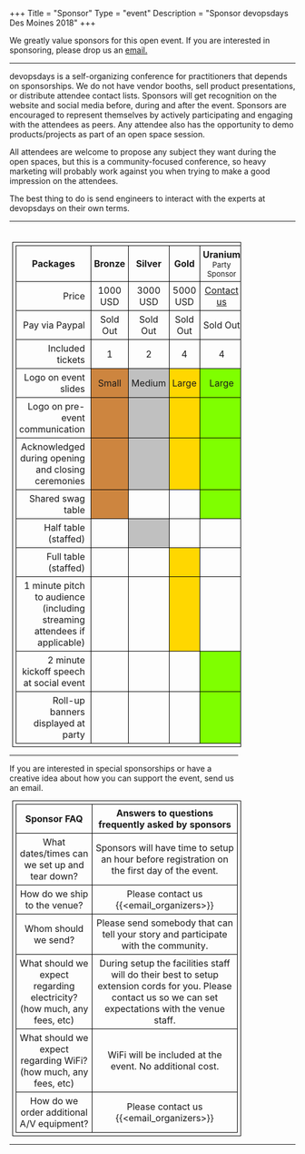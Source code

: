+++ 
Title = "Sponsor" 
Type = "event" 
Description = "Sponsor devopsdays Des Moines 2018" 
+++
<style type="text/css">
    table,
    th,
    td {
        border: solid 1px black !important;
        text-align: center;
        margin: 5px;
        padding: 5px;
    }

    table#sponsorship th {
        font-weight: bold;
        text-decoration-style: none;
        text-align: center;
    }

    td.label {
        text-align: right;
        padding-right: 10px;
    }

    td.filled {
        background-color: gold;
    }

    .sub-title { 
        font-weight: normal;
        font-size: small;
    }

    .bronze {
        background-color: peru;
    }

    .silver {
        background-color: silver;
    }

    .gold {
        background-color: gold;
    }

    .uranium {
        background-color: rgb(127, 255, 0);
    }
</style>

We greatly value sponsors for this open event. If you are interested in sponsoring, please drop us an <a href="mailto:organizers-des-moines-2018@devopsdays.org">email.</a>
    <hr/> 
    <p>
    devopsdays is a self-organizing conference for practitioners that depends on sponsorships. We do not have vendor booths,
    sell product presentations, or distribute attendee contact lists. Sponsors will get recognition on the website and social media before, during and after the event.
    Sponsors are encouraged to represent themselves by actively participating and engaging with the attendees as peers. Any
    attendee also has the opportunity to demo products/projects as part of an open space session.
    </p>
    <p>
      All attendees are welcome to propose any subject they want during the open spaces, but this is a community-focused
        conference, so heavy marketing will probably work against you when trying to make a good impression on the attendees.
    </p>
    <p>
        The best thing to do is send engineers to interact with the experts at devopsdays on their own terms.
    </p>
    <hr/>
    <div style="width:80%">
        <table id="sponsorship">
            <tr>
                <th>Packages</th>
                <th>
                    Bronze</th>
                <th>
                    Silver</th>
                <th>
                    Gold</th>
                <th>
                    Uranium<br/>
                    <div class="sub-title">Party Sponsor</div></th>    
            </tr>
            <tr>
                <td class="label">Price</td>
                <td>1000 USD</td>
                <td>3000 USD</td>
                <td>5000 USD</td>
                <td><a href="mailto:organizers-des-moines-2018@devopsdays.org?subject=Social Sponsorship">Contact us</a></td>
            </tr>
            <tr>
                <td class="label">Pay via Paypal</td>
                <td>Sold Out</td>
                <td>Sold Out</td>
                <td>Sold Out</td>
                <td>Sold Out</td>
            </tr> 
            <tr>
                <td class="label">Included tickets</td>
                <td>1</td>
                <td>2</td>
                <td>4</td>
                <td>4</td>
            </tr>
            <tr>
                <td class="label">Logo on event slides</td>
                <td class="bronze">Small</td>
                <td class="silver">Medium</td>
                <td class="gold">Large</td>
                <td class="uranium">Large</td>
            </tr>
            <tr>
                <td class="label">Logo on pre-event communication</td>
                <td class="bronze"></td>
                <td class="silver"></td>
                <td class="gold"></td>
                <td class="uranium"></td>
            </tr>
            <tr>
                <td class="label">Acknowledged during opening and closing ceremonies</td>
                <td class="bronze"></td>
                <td class="silver"></td>
                <td class="gold"></td>
                <td class="uranium"></td>
            </tr>
            <tr>
                <td class="label">Shared swag table</td>
                <td class="bronze"></td>
                <td class=""></td>
                <td class=""></td>
                <td class="uranium"></td>
            </tr>
            <tr>
                <td class="label">Half table (staffed)</td>
                <td class=""></td>
                <td class="silver"></td>
                <td class=""></td>
                <td class=""></td>
            </tr>
            <tr>
                <td class="label">Full table (staffed)</td>
                <td class=""></td>
                <td class=""></td>
                <td class="gold"></td>
                <td class=""></td>
            </tr>
            <tr>
                <td class="label">1 minute pitch to audience (including streaming attendees if applicable)</td>
                <td></td>
                <td class=""></td>
                <td class="gold"></td>
                <td class=""></td>
            </tr>
            <tr>
                <td class="label">2 minute kickoff speech at social event</td>
                <td></td>
                <td></td>
                <td class=""></td>
                <td class="uranium"></td>
            </tr>
            <tr>
                <td class="label">Roll-up banners displayed at party</td>
                <td></td>
                <td></td>
                <td class=""></td>
                <td class="uranium"></td>
            </tr>
        </table>
        <hr/> 
        <p>
        If you are interested in special sponsorships or have a creative idea
        about how you can support the event, send us an email.
        </p>
        <table>
            <tr>
                <th>Sponsor FAQ</th>
                <th>Answers to questions frequently asked by sponsors</th>
            </tr>
            <tr>
                <td>What dates/times can we set up and tear down?</td>
                <td>Sponsors will have time to setup an hour before registration on the first day of the event.</td>
            </tr>
            <tr>
                <td>How do we ship to the venue?</td>
                <td>Please contact us {{<email_organizers>}}</td>
            </tr>
            <tr>
                <td>Whom should we send?</td>
                <td>Please send somebody that can tell your story and participate with the community.</td>
            </tr>
            <tr>
                <td>What should we expect regarding electricity? (how much, any fees, etc)</td>
                <td>During setup the facilities staff will do their best to setup extension cords for you. Please contact us so we can set expectations with the venue staff.</td>
            </tr>
            <tr>
                <td>What should we expect regarding WiFi? (how much, any fees, etc)</td>
                <td>WiFi will be included at the event. No additional cost.</td>
            </tr>
            <tr>
                <td>How do we order additional A/V equipment?</td>
                <td>Please contact us {{<email_organizers>}}</td>
            </tr>
        </table>
    </div>
    <hr/>
